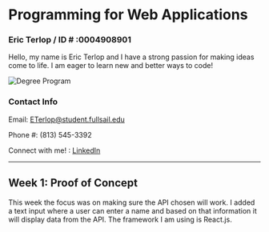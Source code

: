 # Programming for Web Applications
### Eric Terlop / ID # :0004908901  
Hello, my name is Eric Terlop and I have a strong passion for making ideas come to life. I am eager to learn new and better ways to code!

![Degree Program](https://img.shields.io/badge/degree-web%20design%20%26%20development-blue.svg)

### Contact Info
Email:
ETerlop@student.fullsail.edu

Phone #:
(813) 545-3392 

Connect with me! : [LinkedIn](https://www.linkedin.com/in/eric-terlop-8b91101a7/)
___

## Week 1: Proof of Concept
This week the focus was on making sure the API chosen will work. I added a text input where a user can enter a name and based on that information it will display data from the API. The framework I am using is React.js.